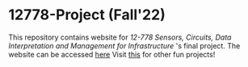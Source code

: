 # 12778-Project (Fall'22)

This repository contains website for *12-778* *Sensors, Circuits, Data Interpretation and Management for Infrastructure* 's final project. 
The website can be accessed [here](https://v-srirama.github.io/12778-Project/)
Visit [this](https://sites.inferlab.org/courses/12-778/project-websites.html) for other fun projects! 
